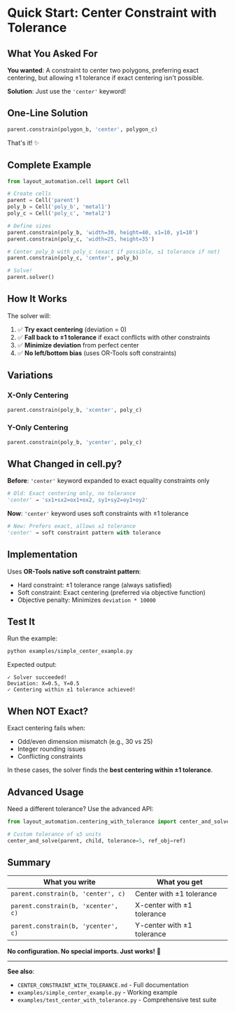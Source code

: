 # Quick Start: Center Constraint with Tolerance

## What You Asked For

**You wanted**: A constraint to center two polygons, preferring exact centering, but allowing ±1 tolerance if exact centering isn't possible.

**Solution**: Just use the `'center'` keyword!

## One-Line Solution

```python
parent.constrain(polygon_b, 'center', polygon_c)
```

That's it! ✨

## Complete Example

```python
from layout_automation.cell import Cell

# Create cells
parent = Cell('parent')
poly_b = Cell('poly_b', 'metal1')
poly_c = Cell('poly_c', 'metal2')

# Define sizes
parent.constrain(poly_b, 'width=30, height=40, x1=10, y1=10')
parent.constrain(poly_c, 'width=25, height=35')

# Center poly_b with poly_c (exact if possible, ±1 tolerance if not)
parent.constrain(poly_c, 'center', poly_b)

# Solve!
parent.solver()
```

## How It Works

The solver will:
1. ✅ **Try exact centering** (deviation = 0)
2. ✅ **Fall back to ±1 tolerance** if exact conflicts with other constraints
3. ✅ **Minimize deviation** from perfect center
4. ✅ **No left/bottom bias** (uses OR-Tools soft constraints)

## Variations

### X-Only Centering
```python
parent.constrain(poly_b, 'xcenter', poly_c)
```

### Y-Only Centering
```python
parent.constrain(poly_b, 'ycenter', poly_c)
```

## What Changed in cell.py?

**Before**: `'center'` keyword expanded to exact equality constraints only
```python
# Old: Exact centering only, no tolerance
'center' → 'sx1+sx2=ox1+ox2, sy1+sy2=oy1+oy2'
```

**Now**: `'center'` keyword uses soft constraints with ±1 tolerance
```python
# New: Prefers exact, allows ±1 tolerance
'center' → soft constraint pattern with tolerance
```

## Implementation

Uses **OR-Tools native soft constraint pattern**:
- Hard constraint: ±1 tolerance range (always satisfied)
- Soft constraint: Exact centering (preferred via objective function)
- Objective penalty: Minimizes `deviation * 10000`

## Test It

Run the example:
```bash
python examples/simple_center_example.py
```

Expected output:
```
✓ Solver succeeded!
Deviation: X=0.5, Y=0.5
✓ Centering within ±1 tolerance achieved!
```

## When NOT Exact?

Exact centering fails when:
- Odd/even dimension mismatch (e.g., 30 vs 25)
- Integer rounding issues
- Conflicting constraints

In these cases, the solver finds the **best centering within ±1 tolerance**.

## Advanced Usage

Need a different tolerance? Use the advanced API:

```python
from layout_automation.centering_with_tolerance import center_and_solve

# Custom tolerance of ±5 units
center_and_solve(parent, child, tolerance=5, ref_obj=ref)
```

## Summary

| What you write | What you get |
|----------------|--------------|
| `parent.constrain(b, 'center', c)` | Center with ±1 tolerance |
| `parent.constrain(b, 'xcenter', c)` | X-center with ±1 tolerance |
| `parent.constrain(b, 'ycenter', c)` | Y-center with ±1 tolerance |

**No configuration. No special imports. Just works!** 🎉

---

**See also**:
- `CENTER_CONSTRAINT_WITH_TOLERANCE.md` - Full documentation
- `examples/simple_center_example.py` - Working example
- `examples/test_center_with_tolerance.py` - Comprehensive test suite
